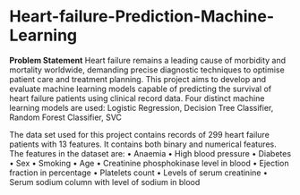 # Heart-failure-Prediction-Machine-Learning
**Problem Statement**
Heart failure remains a leading cause of morbidity and mortality worldwide, demanding precise diagnostic techniques to optimise patient care and treatment planning. This project aims to develop and evaluate machine learning models capable of predicting the survival of heart failure patients using clinical record data. Four distinct machine learning models are used: Logistic Regression, Decision Tree Classifier, Random Forest Classifier, SVC

The data set used for this project contains records of 299 heart failure patients with 13 features. It contains both binary and numerical features.
The features in the dataset are:
•	Anaemia 
•	High blood pressure
•	Diabetes
•	Sex
•	Smoking
•	Age 
•	Creatinine phosphokinase level in blood
•	Ejection fraction in percentage
•	Platelets count
•	Levels of serum creatinine
•	Serum sodium column with level of sodium in blood

